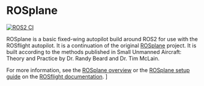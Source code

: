 # ROSplane

[![ROS2 CI](https://github.com/rosflight/rosplane/actions/workflows/ros2-ci.yml/badge.svg)](https://github.com/rosflight/rosplane/actions/workflows/ros2-ci.yml)

ROSplane is a basic fixed-wing autopilot build around ROS2 for use with the ROSflight autopilot. It is a continuation of the original [ROSplane](https://github.com/byu-magicc/rosplane) project. It is built according to the methods published in Small Unmanned Aircraft: Theory and Practice by Dr. Randy Beard and Dr. Tim McLain.

For more information, see the [ROSplane overview](https://docs.rosflight.org/git-main/user-guide/rosplane-overview/) or the [ROSplane setup guide](https://docs.rosflight.org/git-main/user-guide/rosplane-setup/) on the [ROSflight documentation](https://docs.rosflight.org/git-main/).
]
